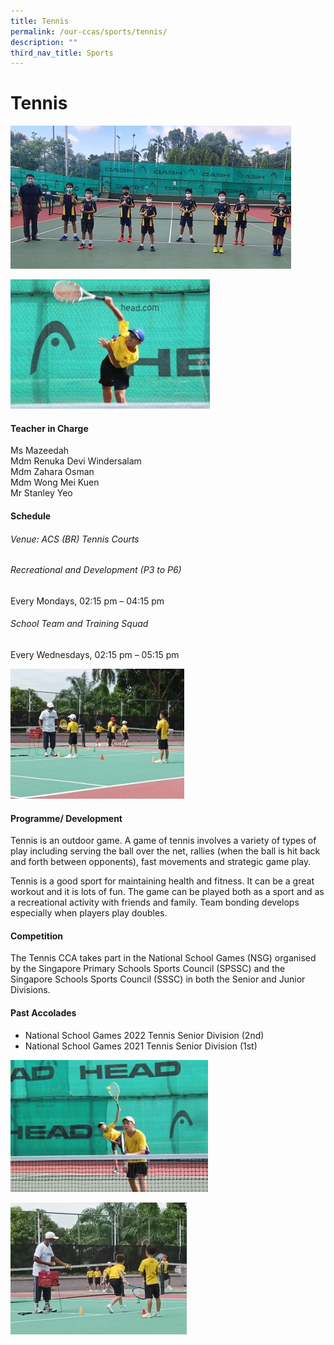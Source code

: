 ```yaml
---
title: Tennis
permalink: /our-ccas/sports/tennis/
description: ""
third_nav_title: Sports
---
```

# **Tennis**

![](/images/tennis.jpg)

![](/images/tennis%202.jpg)

#### **Teacher in Charge**


Ms Mazeedah <br> Mdm Renuka Devi Windersalam <br> Mdm Zahara Osman <br> Mdm Wong Mei Kuen <br> Mr Stanley Yeo

#### **Schedule**

###### Venue: ACS (BR) Tennis Courts
###### Recreational and Development (P3 to P6)
Every Mondays, 02:15 pm – 04:15 pm

###### School Team and Training Squad
Every Wednesdays, 02:15 pm – 05:15 pm

![](/images/tennis%203.jpg)

#### **Programme/ Development**


Tennis is an outdoor game. A game of tennis involves a variety of types of play including serving the ball over the net, rallies (when the ball is hit back and forth between opponents), fast movements and strategic game play.

Tennis is a good sport for maintaining health and fitness. It can be a great workout and it is lots of fun. The game can be played both as a sport and as a recreational activity with friends and family. Team bonding develops especially when players play doubles.


#### **Competition**

The Tennis CCA takes part in the National School Games (NSG) organised by the Singapore Primary Schools Sports Council (SPSSC) and the Singapore Schools Sports Council (SSSC) in both the Senior and Junior Divisions.

#### **Past Accolades**

* National School Games 2022 Tennis Senior Division (2nd)
* National School Games 2021 Tennis Senior Division (1st)

![](/images/tennis%204.jpg)

![](/images/tennis%205.jpg)